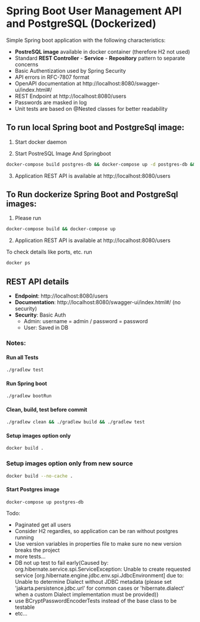 # Spring Boot User Management API and PostgreSQL (Dockerized)

Simple Spring boot application with the following characteristics:
- **PostreSQL image** available in docker container (therefore H2 not used)
- Standard **REST Controller** - **Service** - **Repository** pattern to separate concerns
- Basic Authentization used by Spring Security
- API errors in RFC-7807 format
- OpenAPI documentation at http://localhost:8080/swagger-ui/index.html#/
- REST Endpoint at http://localhost:8080/users
- Passwords are masked in log
- Unit tests are based on @Nested classes for better readability

## To run local Spring boot and PostgreSql image:

1) Start docker daemon

2) Start PostreSQL Image And Springboot
``` bash
docker-compose build postgres-db && docker-compose up -d postgres-db && ./gradlew bootRun
```

3) Application REST API is available at http://localhost:8080/users

## To Run dockerize Spring Boot and PostgreSql images:

1) Please run
``` bash
docker-compose build && docker-compose up
```

2) Application REST API is available at http://localhost:8080/users

To check details like ports, etc. run
``` bash
docker ps
```

## REST API details

- **Endpoint**: http://localhost:8080/users
- **Documentation**: http://localhost:8080/swagger-ui/index.html#/ (no security)
- **Security**: Basic Auth
  - Admin: username = admin / password = password
  - User: Saved in DB

### Notes:

#### Run all Tests
``` bash
./gradlew test
```

#### Run Spring boot
``` bash
./gradlew bootRun
```

#### Clean, build, test before commit
``` bash
./gradlew clean && ./gradlew build && ./gradlew test
```


#### Setup images option only
``` bash
docker build .
```

### Setup images option only from new source
``` bash
docker build --no-cache .
```

#### Start Postgres image
``` bash
docker-compose up postgres-db
```

Todo:
- Paginated get all users
- Consider H2 regardles, so application can be ran without postgres running
- Use version variables in properties file to make sure no new version breaks the project
- more tests...
- DB not up test to fail early(Caused by: org.hibernate.service.spi.ServiceException: Unable to create requested service [org.hibernate.engine.jdbc.env.spi.JdbcEnvironment] due to: Unable to determine Dialect without JDBC metadata (please set 'jakarta.persistence.jdbc.url' for common cases or 'hibernate.dialect' when a custom Dialect implementation must be provided))
- use BCryptPasswordEncoderTests instead of the base class to be testable
- etc...